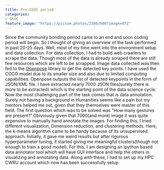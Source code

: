 ```yaml
---
title: Pre-GSOC period
categories:
- GSOC
feature_image: "https://picsum.photos/2560/600?image=872"
---
```

Since the community bonding period came to an end and soon coding period will begin. So I thought of giving an overview of the task performed in past 20-25 days. Well, most of my time went into the environment setup and data collection. For data collection, I had to build web crawlers to scrape the data. Though most of the data is already scraped there are still few resources which are left to be scrapped. Image data collected was then fed to the [Openpose](https://github.com/CMU-Perceptual-Computing-Lab/openpose) library to get the detected key points. I have used the COCO model due to its smaller size and also due to limited computing capabilities. Openpose outputs the list of detected keypoints in the form of JSON/XML file. I have extracted nearly 7000 JSON files(surely there is more to be extracted) which is the starting point of the data science cycle.
Now the most challenging part of the task comes that is data annotation. Surely not having a background in Humanities seems like a pain but my mentors helped me out, given that they themselves were master of this field. The first question which was to be solved was "How many gestures are present?".Obiviously given that 7000(and more) image it was quite expensive to manually hand annotate the images. For finding this, I tried different visualization, Dimension reduction, and clustering methods. Here, the k-means algorithm came to be handy because of its unsupervised approach. Initially, it gave me weird results but after rigorous hyperparameter tuning, it started giving me meaningful clusters(though not enough to train a good model).
For this, I am designing an ipython based data annotator tool which will have GUI interface and help the others in visualizing and annotating data. Along with these, I had to set up my HPC CWRU account which now has been successfully setup

